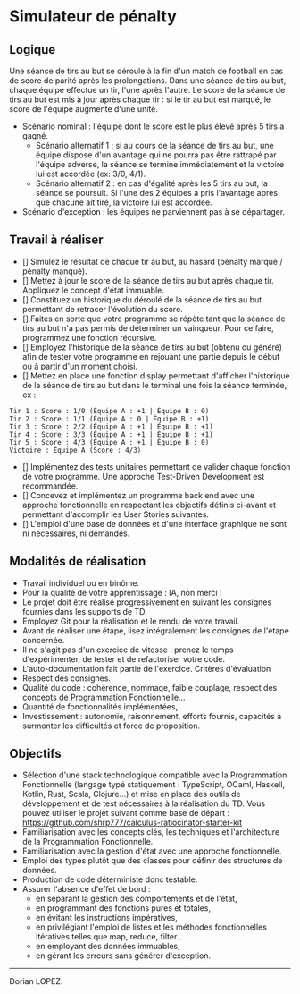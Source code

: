 # Simulateur de pénalty
## Logique

Une séance de tirs au but se déroule à la fin d'un match de football en cas de score de parité
après les prolongations.
Dans une séance de tirs au but, chaque équipe effectue un tir, l'une après l'autre.
Le score de la séance de tirs au but est mis à jour après chaque tir : si le tir au but est
marqué, le score de l'équipe augmente d'une unité.

- Scénario nominal : l'équipe dont le score est le plus élevé après 5 tirs a gagné.
  - Scénario alternatif 1 : si au cours de la séance de tirs au but, une équipe
dispose d'un avantage qui ne pourra pas être rattrapé par l'équipe adverse, la
séance se termine immédiatement et la victoire lui est accordée
(ex: 3/0, 4/1).
  - Scénario alternatif 2 : en cas d'égalité après les 5 tirs au but, la séance se
poursuit. Si l'une des 2 équipes a pris l'avantage après que chacune ait tiré, la
victoire lui est accordée.
- Scénario d'exception : les équipes ne parviennent pas à se départager.

## Travail à réaliser
- [] Simulez le résultat de chaque tir au but, au hasard (pénalty marqué / pénalty
manqué).
- [] Mettez à jour le score de la séance de tirs au but après chaque tir. Appliquez le
concept d'état immuable.
- [] Constituez un historique du déroulé de la séance de tirs au but permettant de
retracer l'évolution du score.
- [] Faites en sorte que votre programme se répète tant que la séance de tirs au but n'a
pas permis de déterminer un vainqueur. Pour ce faire, programmez une fonction
récursive.
- [] Employez l'historique de la séance de tirs au but (obtenu ou généré) afin de tester
votre programme en rejouant une partie depuis le début ou à partir d'un moment
choisi.
- [] Mettez en place une fonction display permettant d'afficher l'historique de la séance
de tirs au but dans le terminal une fois la séance terminée, ex :
```
Tir 1 : Score : 1/0 (Équipe A : +1 | Équipe B : 0)
Tir 2 : Score : 1/1 (Équipe A : 0 | Équipe B : +1)
Tir 3 : Score : 2/2 (Équipe A : +1 | Équipe B : +1)
Tir 4 : Score : 3/3 (Équipe A : +1 | Équipe B : +1)
Tir 5 : Score : 4/3 (Équipe A : +1 | Équipe B : 0)
Victoire : Équipe A (Score : 4/3)
```
- [] Implémentez des tests unitaires permettant de valider chaque fonction de votre
programme. Une approche Test-Driven Development est recommandée.
- [] Concevez et implémentez un programme back end avec une approche fonctionnelle
en respectant les objectifs définis ci-avant et permettant d'accomplir les User Stories
suivantes.
- [] L'emploi d'une base de données et d'une interface graphique ne sont ni
nécessaires, ni demandés.

## Modalités de réalisation
- Travail individuel ou en binôme.
- Pour la qualité de votre apprentissage : IA, non merci !
- Le projet doit être réalisé progressivement en suivant les consignes fournies dans les
supports de TD.
- Employez Git pour la réalisation et le rendu de votre travail.
- Avant de réaliser une étape, lisez intégralement les consignes de l'étape concernée.
- Il ne s'agit pas d'un exercice de vitesse : prenez le temps d'expérimenter, de tester et
de refactoriser votre code.
- L'auto-documentation fait partie de l'exercice.
Critères d'évaluation
- Respect des consignes.
- Qualité du code : cohérence, nommage, faible couplage, respect des concepts de
Programmation Fonctionnelle…
- Quantité de fonctionnalités implémentées,
- Investissement : autonomie, raisonnement, efforts fournis, capacités à surmonter les
difficultés et force de proposition.

## Objectifs
- Sélection d'une stack technologique compatible avec la Programmation
Fonctionnelle (langage typé statiquement : TypeScript, OCaml, Haskell, Kotlin, Rust,
Scala, Clojure…) et mise en place des outils de développement et de test
nécessaires à la réalisation du TD.
Vous pouvez utiliser le projet suivant comme base de départ :
https://github.com/shrp777/calculus-ratiocinator-starter-kit
- Familiarisation avec les concepts clés, les techniques et l'architecture de la
Programmation Fonctionnelle.
- Familiarisation avec la gestion d'état avec une approche fonctionnelle.
- Emploi des types plutôt que des classes pour définir des structures de données.
- Production de code déterministe donc testable.
- Assurer l'absence d'effet de bord :
  - en séparant la gestion des comportements et de l'état,
  - en programmant des fonctions pures et totales,
  - en évitant les instructions impératives,
  - en privilégiant l'emploi de listes et les méthodes fonctionnelles itératives
telles que map, reduce, filter…
  - en employant des données immuables,
  - en gérant les erreurs sans générer d'exception.

---
Dorian LOPEZ.
